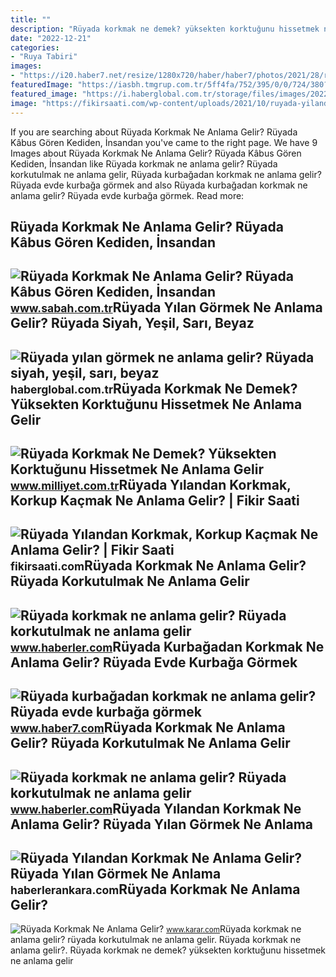 ```yaml
---
title: ""
description: "Rüyada korkmak ne demek? yüksekten korktuğunu hissetmek ne anlama gelir"
date: "2022-12-21"
categories:
- "Ruya Tabiri"
images:
- "https://i20.haber7.net/resize/1280x720/haber/haber7/photos/2021/28/ruyada_kurbagadan_korkmak_ne_anlama_gelir_ruyada_evde_kurbaga_gormek_neye_isaret_eder_1626252500_3012.jpg"
featuredImage: "https://iasbh.tmgrup.com.tr/5ff4fa/752/395/0/0/724/380?u=https://isbh.tmgrup.com.tr/sbh/2022/04/25/ruyada-korkmak-ne-anlama-gelir-ruyada-kabus-goren-kediden-insandan-kopekten-yuksekten-korkmak-anlami-1650889267280.jpg"
featured_image: "https://i.haberglobal.com.tr/storage/files/images/2022/02/23/ruyada-yilan-gormek-ne-anlama-gelir-ruyada-siyah-yesil-sari-beyaz-kirmizi-ve-mavi-evde-yilan-gormek-ne-demek-IJYp.jpg"
image: "https://fikirsaati.com/wp-content/uploads/2021/10/ruyada-yilandan-korkmak-korkup-kacmak-ne-anlama-gelir-1.jpg"
---
```


If you are searching about Rüyada Korkmak Ne Anlama Gelir? Rüyada Kâbus Gören Kediden, İnsandan you've came to the right page. We have 9 Images about Rüyada Korkmak Ne Anlama Gelir? Rüyada Kâbus Gören Kediden, İnsandan like Rüyada korkmak ne anlama gelir? Rüyada korkutulmak ne anlama gelir, Rüyada kurbağadan korkmak ne anlama gelir? Rüyada evde kurbağa görmek and also Rüyada kurbağadan korkmak ne anlama gelir? Rüyada evde kurbağa görmek. Read more:

Rüyada Korkmak Ne Anlama Gelir? Rüyada Kâbus Gören Kediden, İnsandan
--------------------------------------------------------------------

 ![Rüyada Korkmak Ne Anlama Gelir? Rüyada Kâbus Gören Kediden, İnsandan](https://iasbh.tmgrup.com.tr/5ff4fa/752/395/0/0/724/380?u=https://isbh.tmgrup.com.tr/sbh/2022/04/25/ruyada-korkmak-ne-anlama-gelir-ruyada-kabus-goren-kediden-insandan-kopekten-yuksekten-korkmak-anlami-1650889267280.jpg) <small>www.sabah.com.tr</small>Rüyada Yılan Görmek Ne Anlama Gelir? Rüyada Siyah, Yeşil, Sarı, Beyaz
---------------------------------------------------------------------

 ![Rüyada yılan görmek ne anlama gelir? Rüyada siyah, yeşil, sarı, beyaz](https://i.haberglobal.com.tr/storage/files/images/2022/02/23/ruyada-yilan-gormek-ne-anlama-gelir-ruyada-siyah-yesil-sari-beyaz-kirmizi-ve-mavi-evde-yilan-gormek-ne-demek-IJYp.jpg) <small>haberglobal.com.tr</small>Rüyada Korkmak Ne Demek? Yüksekten Korktuğunu Hissetmek Ne Anlama Gelir
-----------------------------------------------------------------------

 ![Rüyada Korkmak Ne Demek? Yüksekten Korktuğunu Hissetmek Ne Anlama Gelir](https://image.milimaj.com/i/milliyet/75/0x0/5f3f09e55542811198bd77c0.jpg) <small>www.milliyet.com.tr</small>Rüyada Yılandan Korkmak, Korkup Kaçmak Ne Anlama Gelir? | Fikir Saati
---------------------------------------------------------------------

 ![Rüyada Yılandan Korkmak, Korkup Kaçmak Ne Anlama Gelir? | Fikir Saati](https://fikirsaati.com/wp-content/uploads/2021/10/ruyada-yilandan-korkmak-korkup-kacmak-ne-anlama-gelir-1.jpg) <small>fikirsaati.com</small>Rüyada Korkmak Ne Anlama Gelir? Rüyada Korkutulmak Ne Anlama Gelir
------------------------------------------------------------------

 ![Rüyada korkmak ne anlama gelir? Rüyada korkutulmak ne anlama gelir](https://i.hbrcdn.com/haber/2020/06/29/ruyada-korkmak-ne-anlama-gelir-ruyada-13372114_2488_m.jpg) <small>www.haberler.com</small>Rüyada Kurbağadan Korkmak Ne Anlama Gelir? Rüyada Evde Kurbağa Görmek
---------------------------------------------------------------------

 ![Rüyada kurbağadan korkmak ne anlama gelir? Rüyada evde kurbağa görmek](https://i20.haber7.net/resize/1280x720/haber/haber7/photos/2021/28/ruyada_kurbagadan_korkmak_ne_anlama_gelir_ruyada_evde_kurbaga_gormek_neye_isaret_eder_1626252500_3012.jpg) <small>www.haber7.com</small>Rüyada Korkmak Ne Anlama Gelir? Rüyada Korkutulmak Ne Anlama Gelir
------------------------------------------------------------------

 ![Rüyada korkmak ne anlama gelir? Rüyada korkutulmak ne anlama gelir](https://i.hbrcdn.com/haber/2020/06/29/ruyada-korkmak-ne-anlama-gelir-ruyada-13372114_1722_m.jpg) <small>www.haberler.com</small>Rüyada Yılandan Korkmak Ne Anlama Gelir? Rüyada Yılan Görmek Ne Anlama
----------------------------------------------------------------------

 ![Rüyada Yılandan Korkmak Ne Anlama Gelir? Rüyada Yılan Görmek Ne Anlama](https://static.daktilo.com/sites/415/uploads/2021/09/06/large/ruyada-yilan-gormek-oldurmek-isirmasi-ne-anlama-gelir-563-1630911736.jpg) <small>haberlerankara.com</small>Rüyada Korkmak Ne Anlama Gelir?
-------------------------------

 ![Rüyada Korkmak Ne Anlama Gelir?](https://cdn.karar.com/news/1560101.jpg) <small>www.karar.com</small>Rüyada korkmak ne anlama gelir? rüyada korkutulmak ne anlama gelir. Rüyada korkmak ne anlama gelir?. Rüyada korkmak ne demek? yüksekten korktuğunu hissetmek ne anlama gelir
